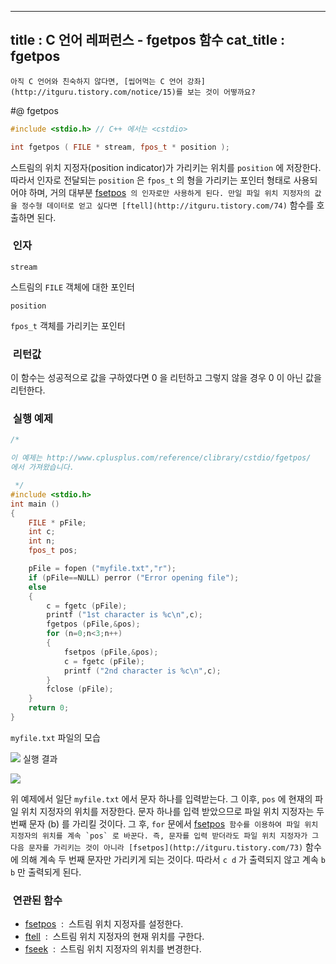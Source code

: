 ----------------
title : C 언어 레퍼런스 - fgetpos 함수
cat_title :  fgetpos
--------------



```warning
아직 C 언어와 친숙하지 않다면, [씹어먹는 C 언어 강좌](http://itguru.tistory.com/notice/15)를 보는 것이 어떻까요?

```

#@ fgetpos

```cpp
#include <stdio.h> // C++ 에서는 <cstdio>

int fgetpos ( FILE * stream, fpos_t * position );
```


스트림의 위치 지정자(position indicator)가 가리키는 위치를 `position` 에 저장한다.
따라서 인자로 전달되는 `position` 은 `fpos_t` 의 형을 가리키는 포인터 형태로 사용되어야 하며, 거의 대부분 [fsetpos](http://itguru.tistory.com/73)`` 의 인자로만 사용하게 된다.
만일 파일 위치 지정자의 값을 정수형 데이터로 얻고 싶다면 [ftell](http://itguru.tistory.com/74)`` 함수를 호출하면 된다.



###  인자




`stream`

스트림의 `FILE` 객체에 대한 포인터

`position`

`fpos_t` 객체를 가리키는 포인터



###  리턴값




이 함수는 성공적으로 값을 구하였다면 0 을 리턴하고 그렇지 않을 경우 0 이 아닌 값을 리턴한다.



###  실행 예제

```cpp
/*

이 예제는 http://www.cplusplus.com/reference/clibrary/cstdio/fgetpos/
에서 가져왔습니다.

 */
#include <stdio.h>
int main ()
{
    FILE * pFile;
    int c;
    int n;
    fpos_t pos;

    pFile = fopen ("myfile.txt","r");
    if (pFile==NULL) perror ("Error opening file");
    else
    {
        c = fgetc (pFile);
        printf ("1st character is %c\n",c);
        fgetpos (pFile,&pos);
        for (n=0;n<3;n++)
        {
            fsetpos (pFile,&pos);
            c = fgetc (pFile);
            printf ("2nd character is %c\n",c);
        }
        fclose (pFile);
    }
    return 0;
}
```


`myfile.txt` 파일의 모습


![](http://img1.daumcdn.net/thumb/R1920x0/?fname=http%3A%2F%2Fcfile4.uf.tistory.com%2Fimage%2F156B741F4BCA43C84F2A48)
실행 결과


![](http://img1.daumcdn.net/thumb/R1920x0/?fname=http%3A%2F%2Fcfile6.uf.tistory.com%2Fimage%2F156A741F4BCA43C8528424)


위 예제에서 일단 `myfile.txt` 에서 문자 하나를 입력받는다. 그 이후, `pos` 에 현재의 파일 위치 지정자의 위치를 저장한다. 문자 하나를 입력 받았으므로 파일 위치 지정자는 두 번째 문자 (b) 를 가리킬 것이다. 그 후, `for` 문에서 [fsetpos](http://itguru.tistory.com/73)`` 함수를 이용하여 파일 위치 지정자의 위치를 계속 `pos` 로 바꾼다. 즉, 문자를 입력 받더라도 파일 위치 지정자가 그 다음 문자를 가리키는 것이 아니라 [fsetpos](http://itguru.tistory.com/73)`` 함수에 의해 계속 두 번째 문자만 가리키게 되는 것이다. 따라서 `c d` 가 출력되지 않고 계속 `b b` 만 출력되게 된다.



###  연관된 함수

* [fsetpos](http://itguru.tistory.com/73)  :  스트림 위치 지정자를 설정한다.
* [ftell](http://itguru.tistory.com/74)  :  스트림 위치 지정자의 현재 위치를 구한다.
* [fseek](http://itguru.tistory.com/72)  :  스트림 위치 지정자의 위치를 변경한다.








